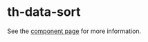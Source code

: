 # th-data-sort

See the [component page](http://thelmanews.github.io/th-data-sort) for more information.
